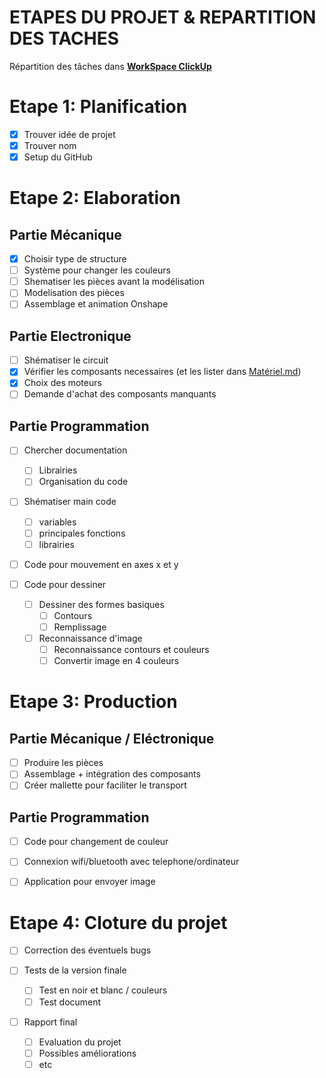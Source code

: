# ETAPES DU PROJET & REPARTITION DES TACHES

Répartition des tâches dans **[WorkSpace ClickUp](https://sharing.clickup.com/l/h/4-32571374-1/226c80c2a30dcb4)**

# Etape 1: Planification

- [x] Trouver idée de projet
- [x] Trouver nom
- [x] Setup du GitHub

# Etape 2: Elaboration

## Partie Mécanique

- [x] Choisir type de structure
- [ ] Système pour changer les couleurs
- [ ] Shematiser les pièces avant la modélisation
- [ ] Modelisation des pièces
- [ ] Assemblage et animation Onshape

## Partie Electronique

- [ ] Shématiser le circuit
- [x] Vérifier les composants necessaires (et les lister dans [Matériel.md](Matériel.md))
- [x] Choix des moteurs
- [ ] Demande d'achat des composants manquants

## Partie Programmation

- [ ] Chercher documentation

  - [ ] Librairies
  - [ ] Organisation du code

- [ ] Shématiser main code
  - [ ] variables
  - [ ] principales fonctions
  - [ ] librairies
- [ ] Code pour mouvement en axes x et y

- [ ] Code pour dessiner

  - [ ] Dessiner des formes basiques
    - [ ] Contours
    - [ ] Remplissage
  - [ ] Reconnaissance d'image
    - [ ] Reconnaissance contours et couleurs
    - [ ] Convertir image en 4 couleurs

# Etape 3: Production

## Partie Mécanique / Eléctronique

- [ ] Produire les pièces
- [ ] Assemblage + intégration des composants
- [ ] Créer mallette pour faciliter le transport

## Partie Programmation

- [ ] Code pour changement de couleur

- [ ] Connexion wifi/bluetooth avec telephone/ordinateur
- [ ] Application pour envoyer image

# Etape 4: Cloture du projet

- [ ] Correction des éventuels bugs

- [ ] Tests de la version finale

  - [ ] Test en noir et blanc / couleurs
  - [ ] Test document

- [ ] Rapport final
  - [ ] Evaluation du projet
  - [ ] Possibles améliorations
  - [ ] etc
